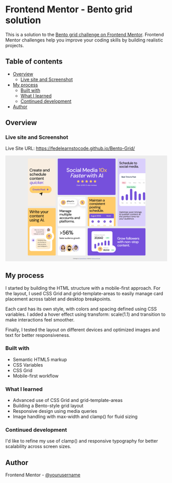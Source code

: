 # Frontend Mentor - Bento grid solution

This is a solution to the [Bento grid challenge on Frontend Mentor](https://www.frontendmentor.io/challenges/bento-grid-RMydElrlOj). Frontend Mentor challenges help you improve your coding skills by building realistic projects.

## Table of contents

- [Overview](#overview)
  - [Live site and Screenshot](#screenshot)
- [My process](#my-process)
  - [Built with](#built-with)
  - [What I learned](#what-i-learned)
  - [Continued development](#continued-development)
- [Author](#author)

## Overview

### Live site and Screenshot

Live Site URL: https://fedelearnstocode.github.io/Bento-Grid/

![](./screenshot.jpg)

## My process

I started by building the HTML structure with a mobile-first approach.
For the layout, I used CSS Grid and grid-template-areas to easily manage card placement across tablet and desktop breakpoints.

Each card has its own style, with colors and spacing defined using CSS variables.
I added a hover effect using transform: scale(1.1) and transition to make interactions feel smoother.

Finally, I tested the layout on different devices and optimized images and text for better responsiveness.

### Built with

- Semantic HTML5 markup
- CSS Variables
- CSS Grid
- Mobile-first workflow

### What I learned

- Advanced use of CSS Grid and grid-template-areas
- Building a Bento-style grid layout
- Responsive design using media queries
- Image handling with max-width and clamp() for fluid sizing

### Continued development

I'd like to refine my use of clamp() and responsive typography for better scalability across screen sizes.

## Author

Frontend Mentor - [@yourusername](https://www.frontendmentor.io/profile/FedeLearnsToCode)
